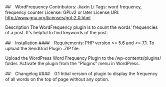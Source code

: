 ##　WordFrequency
Contributors: Jiaxin Li
Tags: word frequency, frequency counter 
License: GPLv2 or later 
License URI: http://www.gnu.org/licenses/gpl-2.0.html

Description
The WordFrequency plugin is to count the words' frequencies of a post. It's helpful to find keywords of the post.

##　Installation
####　Requirements:
PHP version >= 5.6 and <= 7.1. To upload the SendGrid Plugin .ZIP file:

Upload the WordPress Word Frequency Plugin to the /wp-contents/plugins/ folder.
Activate the plugin from the "Plugins" menu in WordPress.

##　Changelog
####　0.1
Intial version of plugin to display the frequency of all words on the top of page without any option.
